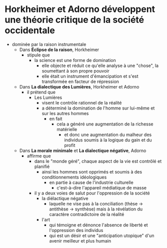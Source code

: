 # Horkheimer et Adorno développent une théorie critique de la société occidentale
- dominée par la raison instrumentale
  - Dans __**Éclipse de la raison**__, Horkheimer
    - stipule que
      - la science est une forme de domination
        - elle objecte et réduit ce qu'elle analyse à une "chose", la soumettant à son propre pouvoir
        - elle était un instrument d'émancipation et s'est transformée en facteur de répression
  - Dans __**La dialectique des Lumières**__, Horkheimer et Adorno
    - il prétend que
      - Les Lumières
        - visent le contrôle rationnel de la réalité
        - a déterminé la domination de l'homme sur lui-même et sur les autres hommes
          - en fait
            - cela a généré une augmentation de la richesse matérielle
              - et donc une augmentation du malheur des individus soumis à la logique du gain et du profit          
  - Dans __**La morale minimale**__ et __**La dialectique négative**__, Adorno
    - affirme que
      - dans le "monde géré", chaque aspect de la vie est contrôlé et planifié
        - ainsi les hommes sont opprimés et soumis à des conditionnements idéologiques
          - en partie à cause de l'industrie culturelle
            - c'est-à-dire l'appareil médiatique de masse
      - il y a deux voies de salut pour l'oppression de la société
        - la diélactique négative
          - laquelle ne vise pas à la conciliation (thèse → antithèse → synthèse) mais à la révélation du caractère contradictoire de la réalité
        - l'art
          - qui témoigne et dénonce l'absence de liberté et l'oppression des individus
          - qui est un désir et une "anticipation utopique" d'un avenir meilleur et plus humain          
